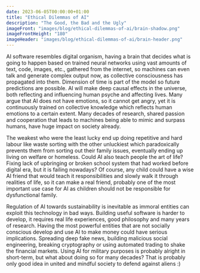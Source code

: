 ```yaml
---
date: 2023-06-05T00:00:00+01:00
title: "Ethical Dilemmas of AI"
description: "The Good, the Bad and the Ugly"
imageFront: "images/blog/ethical-dilemmas-of-ai/brain-shadow.png"
imageFrontHeight: "180"
imageHeader: "images/blog/ethical-dilemmas-of-ai/brain-header.png"
---
```


AI software resembles digital organism, having a brain that decides what is going to happen based on trained neural
networks using vast amounts of text, code, images, etc., gathered from the internet, so machines can even talk and generate
complex output now, as collective consciousness has propagated into them. Dimension of time is part of the model so future
predictions are possible. AI will make deep causal effects in the universe, both reflecting and influencing human psyche
and affecting lives. Many argue that AI does not have emotions, so it cannot get angry, yet it is continuously trained on
collective knowledge which reflects human emotions to a certain extent. Many decades of research, shared passion and
cooperation that leads to machines being able to mimic and surpass humans, have huge impact on society already. 

The weakest who were the least lucky end up doing repetitive and hard labour like waste sorting with the other unluckiest
which paradoxically prevents them from sorting out their family issues, eventually ending up living on welfare or homeless.
Could AI also teach people the art of life? Fixing lack of upbringing or broken school system that had worked before
digital era, but it is failing nowadays? Of course, any child could have a wise AI friend that would teach
it responsibilities and slowly walk it through realities of life, so it can make a real friend, probably one of the most
important use case for AI as children should not be responsible for dysfunctional family.

Regulation of AI towards sustainability is inevitable as immoral entities can exploit this technology in bad ways.
Building useful software is harder to develop, it requires real life experiences, good philosophy and many years of research.
Having the most powerful entities that are not socially conscious develop and use AI to make money could have serious
implications. Spreading deep fake news, building malicious social engineering, breaking cryptography or using automated
trading to shake the financial markets. Using AI for military purposes is probably alright in short-term, but what about
doing so for many decades? That is probably only good idea in united and mindful society to defend against aliens :)  